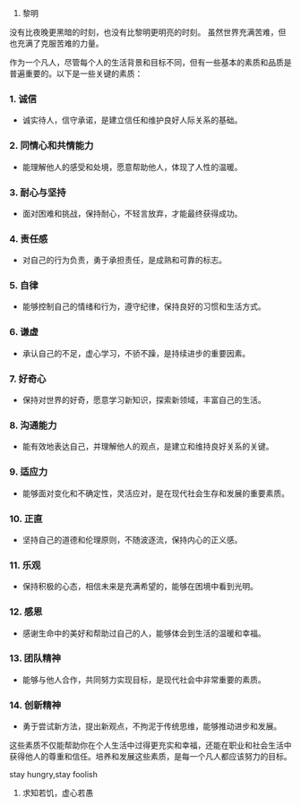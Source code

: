 1. 黎明  

没有比夜晚更黑暗的时刻，也没有比黎明更明亮的时刻。
虽然世界充满苦难，但也充满了克服苦难的力量。


作为一个凡人，尽管每个人的生活背景和目标不同，但有一些基本的素质和品质是普遍重要的。以下是一些关键的素质：

### 1. **诚信**
   - 诚实待人，信守承诺，是建立信任和维护良好人际关系的基础。

### 2. **同情心和共情能力**
   - 能理解他人的感受和处境，愿意帮助他人，体现了人性的温暖。

### 3. **耐心与坚持**
   - 面对困难和挑战，保持耐心，不轻言放弃，才能最终获得成功。

### 4. **责任感**
   - 对自己的行为负责，勇于承担责任，是成熟和可靠的标志。

### 5. **自律**
   - 能够控制自己的情绪和行为，遵守纪律，保持良好的习惯和生活方式。

### 6. **谦虚**
   - 承认自己的不足，虚心学习，不骄不躁，是持续进步的重要因素。

### 7. **好奇心**
   - 保持对世界的好奇，愿意学习新知识，探索新领域，丰富自己的生活。

### 8. **沟通能力**
   - 能有效地表达自己，并理解他人的观点，是建立和维持良好关系的关键。

### 9. **适应力**
   - 能够面对变化和不确定性，灵活应对，是在现代社会生存和发展的重要素质。

### 10. **正直**
   - 坚持自己的道德和伦理原则，不随波逐流，保持内心的正义感。

### 11. **乐观**
   - 保持积极的心态，相信未来是充满希望的，能够在困境中看到光明。

### 12. **感恩**
   - 感谢生命中的美好和帮助过自己的人，能够体会到生活的温暖和幸福。

### 13. **团队精神**
   - 能够与他人合作，共同努力实现目标，是现代社会中非常重要的素质。

### 14. **创新精神**
   - 勇于尝试新方法，提出新观点，不拘泥于传统思维，能够推动进步和发展。

这些素质不仅能帮助你在个人生活中过得更充实和幸福，还能在职业和社会生活中获得他人的尊重和信任。培养和发展这些素质，是每一个凡人都应该努力的目标。


stay hungry,stay foolish
1. 求知若饥，虚心若愚